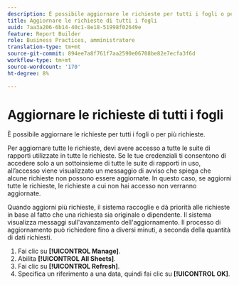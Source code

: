 ```yaml
---
description: È possibile aggiornare le richieste per tutti i fogli o per più richieste.
title: Aggiornare le richieste di tutti i fogli
uuid: 7aa3a206-6b14-40c1-8e18-51998f02649e
feature: Report Builder
role: Business Practices, amministratore
translation-type: tm+mt
source-git-commit: 894ee7a8f761f7aa2590e06708be82e7ecfa3f6d
workflow-type: tm+mt
source-wordcount: '170'
ht-degree: 8%

---
```



# Aggiornare le richieste di tutti i fogli

È possibile aggiornare le richieste per tutti i fogli o per più richieste.

Per aggiornare tutte le richieste, devi avere accesso a tutte le suite di rapporti utilizzate in tutte le richieste. Se le tue credenziali ti consentono di accedere solo a un sottoinsieme di tutte le suite di rapporti in uso, all’accesso viene visualizzato un messaggio di avviso che spiega che alcune richieste non possono essere aggiornate. In questo caso, se aggiorni tutte le richieste, le richieste a cui non hai accesso non verranno aggiornate.

Quando aggiorni più richieste, il sistema raccoglie e dà priorità alle richieste in base al fatto che una richiesta sia originale o dipendente. Il sistema visualizza messaggi sull&#39;avanzamento dell&#39;aggiornamento. Il processo di aggiornamento può richiedere fino a diversi minuti, a seconda della quantità di dati richiesti.

1. Fai clic su **[!UICONTROL Manage]**.
1. Abilita **[!UICONTROL All Sheets]**.
1. Fai clic su **[!UICONTROL Refresh]**.
1. Specifica un riferimento a una data, quindi fai clic su **[!UICONTROL OK]**.
